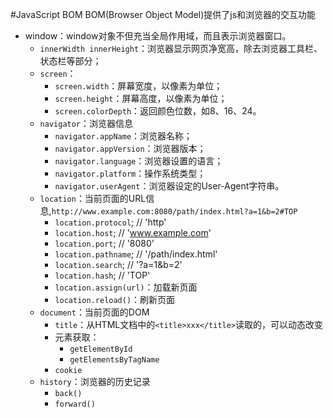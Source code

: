 #JavaScript BOM
BOM(Browser Object Model)提供了js和浏览器的交互功能

+ window：window对象不但充当全局作用域，而且表示浏览器窗口。
	* `innerWidth innerHeight`：浏览器显示网页净宽高，除去浏览器工具栏、状态栏等部分；
	* `screen`：
		- `screen.width`：屏幕宽度，以像素为单位；
		- `screen.height`：屏幕高度，以像素为单位；
		- `screen.colorDepth`：返回颜色位数，如8、16、24。
	* `navigator`：浏览器信息
		- `navigator.appName`：浏览器名称；
		- `navigator.appVersion`：浏览器版本；
		- `navigator.language`：浏览器设置的语言；
		- `navigator.platform`：操作系统类型；
		- `navigator.userAgent`：浏览器设定的User-Agent字符串。
	* `location`：当前页面的URL信息,`http://www.example.com:8080/path/index.html?a=1&b=2#TOP`
		- `location.protocol`; // 'http'
		- `location.host`; // 'www.example.com'
		- `location.port`; // '8080'
		- `location.pathname`; // '/path/index.html'
		- `location.search`; // '?a=1&b=2'
		- `location.hash`; // 'TOP'
		- `location.assign(url)`：加载新页面
		- `location.reload()`：刷新页面
	* `document`：当前页面的DOM
		- `title`：从HTML文档中的`<title>xxx</title>`读取的，可以动态改变
		- 元素获取：
			+ `getElementById`
			+ `getElementsByTagName`
		- `cookie`
	* `history`：浏览器的历史记录
		- `back()`
		- `forward()`



